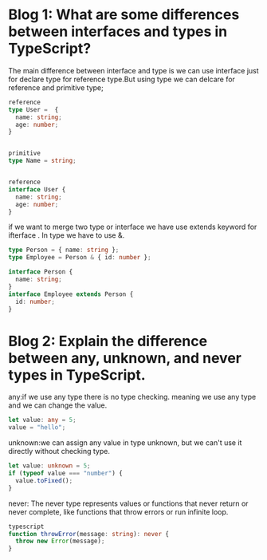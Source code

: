 # Blog 1: What are some differences between interfaces and types in TypeScript?

The main difference between interface and type is we can use interface just for declare type for reference type.But using type we can delcare for reference and primitive type;


```typescript
reference
type User =  {
  name: string;
  age: number;
}


primitive
type Name = string;


reference
interface User {
  name: string;
  age: number;
}
```
if we want to merge two type or interface we have use extends keyword for ifterface . In type we have to use &.


```typescript
type Person = { name: string };
type Employee = Person & { id: number };

interface Person {
  name: string;
}
interface Employee extends Person {
  id: number;
}

```
# Blog 2: Explain the difference between any, unknown, and never types in TypeScript.

any:if we use any type there is no type checking. meaning we use any type and we can change the value.
```typescript
let value: any = 5;
value = "hello"; 

```
unknown:we can assign any value in type unknown, but we can't use it directly without checking type.

```typescript
let value: unknown = 5;
if (typeof value === "number") {
  value.toFixed();  
}
```

never: The never type represents values or functions that never return or never complete, like functions that throw errors or run infinite loop.
```typescript
typescript
function throwError(message: string): never {
  throw new Error(message);
}
```